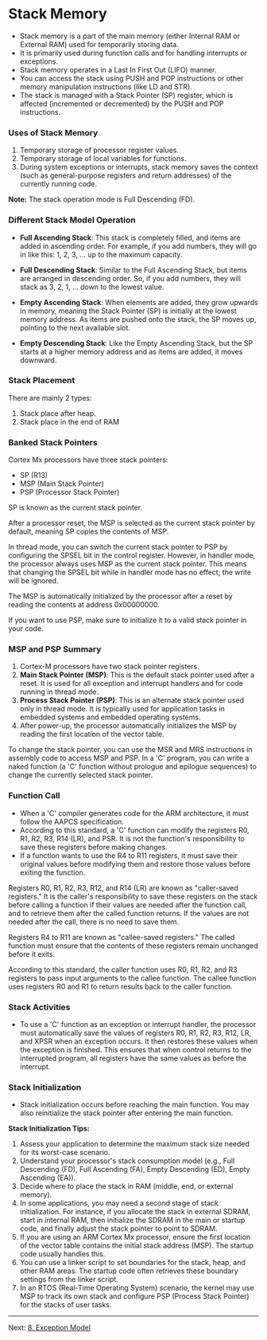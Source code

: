 # Stack Memory

- Stack memory is a part of the main memory (either Internal RAM or External RAM) used for temporarily storing data.
- It is primarily used during function calls and for handling interrupts or exceptions.
- Stack memory operates in a Last In First Out (LIFO) manner.
- You can access the stack using PUSH and POP instructions or other memory manipulation instructions (like LD and STR).
- The stack is managed with a Stack Pointer (SP) register, which is affected (incremented or decremented) by the PUSH and POP instructions.

### Uses of Stack Memory

1. Temporary storage of processor register values.
2. Temporary storage of local variables for functions.
3. During system exceptions or interrupts, stack memory saves the context (such as general-purpose registers and return addresses) of the currently running code.

**Note:** The stack operation mode is Full Descending (FD).

### Different Stack Model Operation


- **Full Ascending Stack**: This stack is completely filled, and items are added in ascending order. For example, if you add numbers, they will go in like this: 1, 2, 3, ... up to the maximum capacity.

- **Full Descending Stack**: Similar to the Full Ascending Stack, but items are arranged in descending order. So, if you add numbers, they will stack as 3, 2, 1, ... down to the lowest value.

- **Empty Ascending Stack**: When elements are added, they grow upwards in memory, meaning the Stack Pointer (SP) is initially at the lowest memory address. As items are pushed onto the stack, the SP moves up, pointing to the next available slot. 

- **Empty Descending Stack**: Like the Empty Ascending Stack, but the SP starts at a higher memory address and as items are added, it moves downward.

### Stack Placement

There are mainly 2 types:

1. Stack place after heap.
2. Stack place in the end of RAM

### Banked Stack Pointers

Cortex Mx processors have three stack pointers:
- SP (R13)
- MSP (Main Stack Pointer)
- PSP (Processor Stack Pointer)

SP is known as the current stack pointer.

After a processor reset, the MSP is selected as the current stack pointer by default, meaning SP copies the contents of MSP. 

In thread mode, you can switch the current stack pointer to PSP by configuring the SPSEL bit in the control register. However, in handler mode, the processor always uses MSP as the current stack pointer. This means that changing the SPSEL bit while in handler mode has no effect; the write will be ignored.

The MSP is automatically initialized by the processor after a reset by reading the contents at address 0x00000000. 

If you want to use PSP, make sure to initialize it to a valid stack pointer in your code.

### MSP and PSP Summary

1. Cortex-M processors have two stack pointer registers.
2. **Main Stack Pointer (MSP)**: This is the default stack pointer used after a reset. It is used for all exception and interrupt handlers and for code running in thread mode.
3. **Process Stack Pointer (PSP)**: This is an alternate stack pointer used only in thread mode. It is typically used for application tasks in embedded systems and embedded operating systems.
4. After power-up, the processor automatically initializes the MSP by reading the first location of the vector table.

To change the stack pointer, you can use the MSR and MRS instructions in assembly code to access MSP and PSP. In a 'C' program, you can write a naked function (a 'C' function without prologue and epilogue sequences) to change the currently selected stack pointer.

### Function Call

- When a 'C' compiler generates code for the ARM architecture, it must follow the AAPCS specification.
- According to this standard, a 'C' function can modify the registers R0, R1, R2, R3, R14 (LR), and PSR. It is not the function's responsibility to save these registers before making changes.
- If a function wants to use the R4 to R11 registers, it must save their original values before modifying them and restore those values before exiting the function.

Registers R0, R1, R2, R3, R12, and R14 (LR) are known as "caller-saved registers." It is the caller's responsibility to save these registers on the stack before calling a function if their values are needed after the function call, and to retrieve them after the called function returns. If the values are not needed after the call, there is no need to save them.

Registers R4 to R11 are known as "callee-saved registers." The called function must ensure that the contents of these registers remain unchanged before it exits.

According to this standard, the caller function uses R0, R1, R2, and R3 registers to pass input arguments to the callee function. The callee function uses registers R0 and R1 to return results back to the caller function.

### Stack Activities

- To use a 'C' function as an exception or interrupt handler, the processor must automatically save the values of registers R0, R1, R2, R3, R12, LR, and XPSR when an exception occurs. It then restores these values when the exception is finished. This ensures that when control returns to the interrupted program, all registers have the same values as before the interrupt.

### Stack Initialization

- Stack initialization occurs before reaching the main function. You may also reinitialize the stack pointer after entering the main function.

**Stack Initialization Tips:**
1. Assess your application to determine the maximum stack size needed for its worst-case scenario.
2. Understand your processor's stack consumption model (e.g., Full Descending (FD), Full Ascending (FA), Empty Descending (ED), Empty Ascending (EA)).
3. Decide where to place the stack in RAM (middle, end, or external memory).
4. In some applications, you may need a second stage of stack initialization. For instance, if you allocate the stack in external SDRAM, start in internal RAM, then initialize the SDRAM in the main or startup code, and finally adjust the stack pointer to point to SDRAM.
5. If you are using an ARM Cortex Mx processor, ensure the first location of the vector table contains the initial stack address (MSP). The startup code usually handles this.
6. You can use a linker script to set boundaries for the stack, heap, and other RAM areas. The startup code often retrieves these boundary settings from the linker script.
7. In an RTOS (Real-Time Operating System) scenario, the kernel may use MSP to track its own stack and configure PSP (Process Stack Pointer) for the stacks of user tasks.

---

Next: [8. Exception Model](08_exception_model.md)
